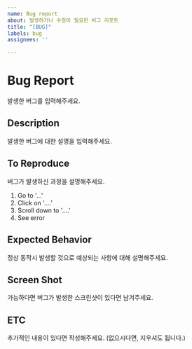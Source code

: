 ```yaml
---
name: Bug report
about: 발생하거나 수정이 필요한 버그 리포트
title: "[BUG]"
labels: bug
assignees: ''

---
```


# Bug Report

발생한 버그를 입력해주세요.

## Description

발생한 버그에 대한 설명을 입력해주세요.


## To Reproduce
버그가 발생하신 과정을 설명해주세요.
1. Go to '...'
2. Click on '....'
3. Scroll down to '....'
4. See error

## Expected Behavior
정상 동작시 발생할 것으로 예상되는 사항에 대해 설명해주세요.

## Screen Shot
가능하다면 버그가 발생한 스크린샷이 있다면 남겨주세요.

## ETC
추가적인 내용이 있다면 작성해주세요. (없으시다면, 지우셔도 됩니다.)
